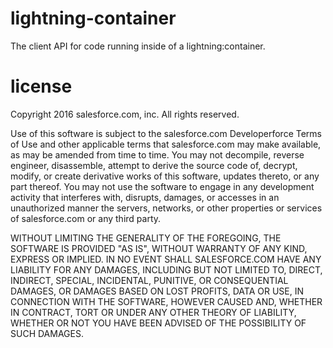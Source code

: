 # lightning-container
The client API for code running inside of a lightning:container.

# license
Copyright 2016 salesforce.com, inc. All rights reserved. 

Use of this software is subject to the salesforce.com Developerforce Terms of Use and other
applicable terms that salesforce.com may make available, as may be amended from time to time.
You may not decompile, reverse engineer, disassemble, attempt to derive the source code of,
decrypt, modify, or create derivative works of this software, updates thereto, or any part
thereof. You may not use the software to engage in any development activity that interferes
with, disrupts, damages, or accesses in an unauthorized manner the servers, networks, or
other properties or services of salesforce.com or any third party.

WITHOUT LIMITING THE GENERALITY OF THE FOREGOING, THE SOFTWARE IS PROVIDED "AS IS", WITHOUT
WARRANTY OF ANY KIND, EXPRESS OR IMPLIED. IN NO EVENT SHALL SALESFORCE.COM HAVE ANY LIABILITY
FOR ANY DAMAGES, INCLUDING BUT NOT LIMITED TO, DIRECT, INDIRECT, SPECIAL, INCIDENTAL, PUNITIVE,
OR CONSEQUENTIAL DAMAGES, OR DAMAGES BASED ON LOST PROFITS, DATA OR USE, IN CONNECTION WITH THE
SOFTWARE, HOWEVER CAUSED AND, WHETHER IN CONTRACT, TORT OR UNDER ANY OTHER THEORY OF LIABILITY,
WHETHER OR NOT YOU HAVE BEEN ADVISED OF THE POSSIBILITY OF SUCH DAMAGES.
